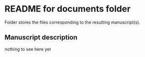 # README for documents folder

Folder stores the files corresponding to the resulting manuscript(s).

## Manuscript description

nothing to see here yet
